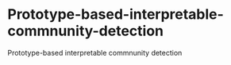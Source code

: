 # Prototype-based-interpretable-commnunity-detection
Prototype-based interpretable commnunity detection
